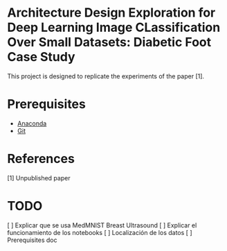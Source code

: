 # Architecture Design Exploration for Deep Learning Image CLassification Over Small Datasets: Diabetic Foot Case Study

This project is designed to replicate the experiments of the paper [1]. 

# Prerequisites
* [Anaconda](https://www.anaconda.com/distribution/)
* [Git](https://git-scm.com/)

# References
[1] Unpublished paper

# TODO
[ ] Explicar que se usa MedMNIST Breast Ultrasound
[ ] Explicar el funcionamiento de los notebooks
[ ] Localización de los datos
[ ] Prerequisites doc